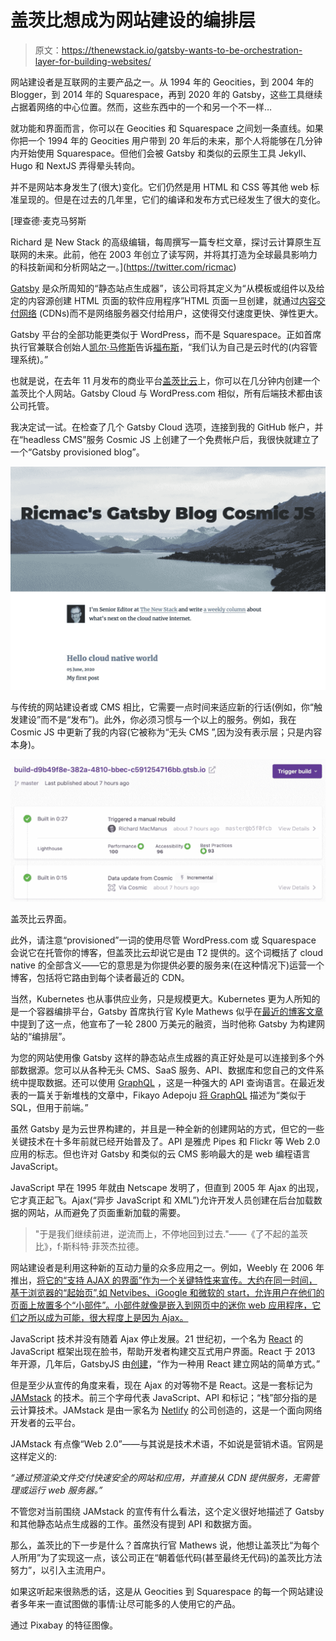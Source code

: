# 盖茨比想成为网站建设的编排层

> 原文：<https://thenewstack.io/gatsby-wants-to-be-orchestration-layer-for-building-websites/>

网站建设者是互联网的主要产品之一。从 1994 年的 Geocities，到 2004 年的 Blogger，到 2014 年的 Squarespace，再到 2020 年的 Gatsby，这些工具继续占据着网络的中心位置。然而，这些东西中的一个和另一个不一样…

就功能和界面而言，你可以在 Geocities 和 Squarespace 之间划一条直线。如果你把一个 1994 年的 Geocities 用户带到 20 年后的未来，那个人将能够在几分钟内开始使用 Squarespace。但他们会被 Gatsby 和类似的云原生工具 Jekyll、Hugo 和 NextJS 弄得晕头转向。

并不是网站本身发生了(很大)变化。它们仍然是用 HTML 和 CSS 等其他 web 标准呈现的。但是在过去的几年里，它们的编译和发布方式已经发生了很大的变化。

 [理查德·麦克马努斯

Richard 是 New Stack 的高级编辑，每周撰写一篇专栏文章，探讨云计算原生互联网的未来。此前，他在 2003 年创立了读写网，并将其打造为全球最具影响力的科技新闻和分析网站之一。](https://twitter.com/ricmac) 

[Gatsby](https://www.gatsbyjs.org/) 是众所周知的“静态站点生成器”，该公司将其定义为“从模板或组件以及给定的内容源创建 HTML 页面的软件应用程序”HTML 页面一旦创建，就通过[内容交付网络](https://www.gatsbyjs.org/docs/glossary/content-delivery-network/) (CDNs)而不是网络服务器交付给用户，这使得交付速度更快、弹性更大。

Gatsby 平台的全部功能更类似于 WordPress，而不是 Squarespace。正如首席执行官兼联合创始人[凯尔·马修斯](https://twitter.com/kylemathews)告诉[福布斯](https://www.forbes.com/sites/davidjeans/2020/05/27/gatsby-website-building-startup-backed-by-index-ventures-raises-28-million/#7a92d6d17f3e)，“我们认为自己是云时代的(内容管理系统)。”

也就是说，在去年 11 月发布的商业平台[盖茨比云](https://www.gatsbyjs.com/)上，你可以在几分钟内创建一个盖茨比个人网站。Gatsby Cloud 与 WordPress.com 相似，所有后端技术都由该公司托管。

我决定试一试。在检查了几个 Gatsby Cloud 选项，连接到我的 GitHub 帐户，并在“headless CMS”服务 Cosmic JS 上创建了一个免费帐户后，我很快就建立了一个“Gatsby provisioned blog”。

![](img/d62d4512c59140a7123ec232a49a58a9.png)

与传统的网站建设者或 CMS 相比，它需要一点时间来适应新的行话(例如，你“触发建设”而不是“发布”)。此外，你必须习惯与一个以上的服务。例如，我在 Cosmic JS 中更新了我的内容(它被称为“无头 CMS ”,因为没有表示层；只是内容本身)。

![](img/dc511af619e3128cebcfafdc717ec375.png)

盖茨比云界面。

此外，请注意“provisioned”一词的使用尽管 WordPress.com 或 Squarespace 会说它在托管你的博客，但盖茨比云却说它是由 T2 提供的。这个词概括了 cloud native 的全部含义——它的意思是为你提供必要的服务来(在这种情况下)运营一个博客，包括将它路由到每个读者最近的 CDN。

当然，Kubernetes 也从事供应业务，只是规模更大。Kubernetes 更为人所知的是一个容器编排平台，Gatsby 首席执行官 Kyle Mathews 似乎在[最近的博客文章](https://www.gatsbyjs.org/blog/2020-05-27-announcing-series-b-funding/)中提到了这一点，他宣布了一轮 2800 万美元的融资，当时他称 Gatsby 为构建网站的“编排层”。

为您的网站使用像 Gatsby 这样的静态站点生成器的真正好处是可以连接到多个外部数据源。您可以从各种无头 CMS、SaaS 服务、API、数据库和您自己的文件系统中提取数据。还可以使用 [GraphQL](https://graphql.org) ，这是一种强大的 API 查询语言。在最近发表的一篇关于新堆栈的文章中，Fikayo Adepoju [将 GraphQL](https://thenewstack.io/introduction-to-graphql/) 描述为“类似于 SQL，但用于前端。”

虽然 Gatsby 是为云世界构建的，并且是一种全新的创建网站的方式，但它的一些关键技术在十多年前就已经开始普及了。API 是雅虎 Pipes 和 Flickr 等 Web 2.0 应用的标志。但也许对 Gatsby 和类似的云 CMS 影响最大的是 web 编程语言 JavaScript。

JavaScript 早在 1995 年就由 Netscape 发明了，但直到 2005 年 Ajax 的出现，它才真正起飞。Ajax(“异步 JavaScript 和 XML”)允许开发人员创建在后台加载数据的网站，从而避免了页面重新加载的需要。

> "于是我们继续前进，逆流而上，不停地回到过去."——《了不起的盖茨比》，f·斯科特·菲茨杰拉德。

网站建设者是利用这种新的互动力量的众多应用之一。例如，Weebly 在 2006 年推出，[将它的“支持 AJAX 的界面”作为一个关键特性来宣传。大约在同一时间，基于浏览器的“起始页”,如 Netvibes、iGoogle 和微软的 start，允许用户在他们的页面上放置多个“小部件”。小部件就像是嵌入到网页中的迷你 web 应用程序，它们之所以成为可能，很大程度上是因为 Ajax。](https://www.weebly.com/)

JavaScript 技术并没有随着 Ajax 停止发展。21 世纪初，一个名为 [React](https://reactjs.org/) 的 JavaScript 框架出现在脸书，帮助开发者构建交互式用户界面。React 于 2013 年开源，几年后，GatsbyJS 由[创建](https://www.gatsbyjs.com/about/)，“作为一种用 React 建立网站的简单方式。”

但是至少从宣传的角度来看，现在 Ajax 的对等物不是 React。这是一套标记为 [JAMstack](https://jamstack.org/) 的技术。前三个字母代表 JavaScript、API 和标记；“栈”部分指的是云计算技术。JAMstack 是由一家名为 [Netlify](https://www.netlify.com/) 的公司创造的，这是一个面向网络开发者的云平台。

JAMstack 有点像“Web 2.0”——与其说是技术术语，不如说是营销术语。官网是这样定义的:

*“通过预渲染文件交付快速安全的网站和应用，并直接从 CDN 提供服务，无需管理或运行 web 服务器。”*

不管您对当前围绕 JAMstack 的宣传有什么看法，这个定义很好地描述了 Gatsby 和其他静态站点生成器的工作。虽然没有提到 API 和数据方面。

那么，盖茨比的下一步是什么？首席执行官 Mathews 说，他想让盖茨比“为每个人所用”为了实现这一点，该公司正在“朝着低代码(甚至最终无代码)的盖茨比方法努力”，以引入主流用户。

如果这听起来很熟悉的话，这是从 Geocities 到 Squarespace 的每一个网站建设者多年来一直试图做的事情:让尽可能多的人使用它的产品。

通过 Pixabay 的特征图像。

<svg xmlns:xlink="http://www.w3.org/1999/xlink" viewBox="0 0 68 31" version="1.1"><title>Group</title> <desc>Created with Sketch.</desc></svg>